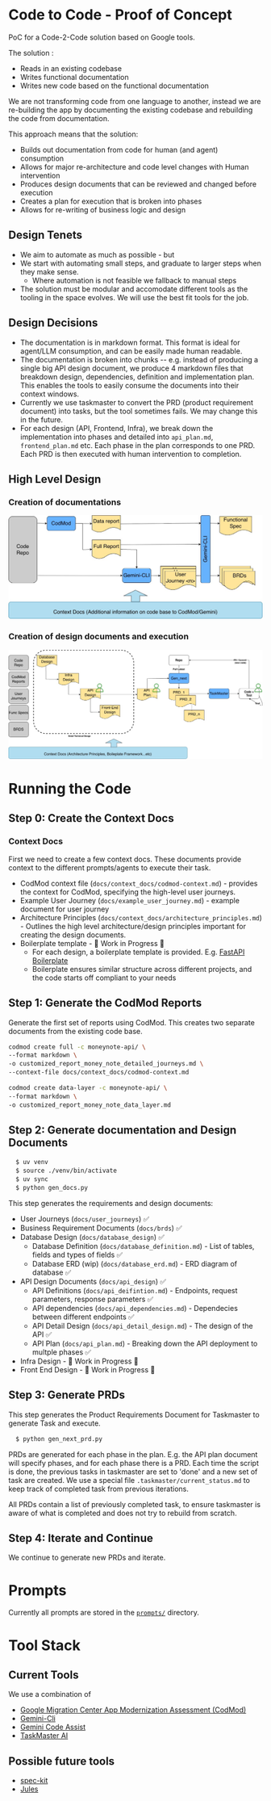 # Code to Code - Proof of Concept

PoC for a Code-2-Code solution based on Google tools.

The solution :
* Reads in an existing codebase
* Writes functional documentation 
* Writes new code based on the functional documentation

We are not transforming code from one language to another, instead we are re-building the app by documenting the existing codebase and rebuilding the code from documentation. 

This approach means that the solution:

* Builds out documentation from code for human (and agent) consumption
* Allows for major re-architecture and code level changes with Human intervention
* Produces design documents that can be reviewed and changed before execution
* Creates a plan for execution that is broken into phases
* Allows for re-writing of business logic and design

## Design Tenets

* We aim to automate as much as possible - but
* We start with automating small steps, and graduate to larger steps when they make sense.
  * Where automation is not feasible we fallback to manual steps
* The solution must be modular and accomodate different tools as the tooling in the space evolves. We will use the best fit tools for the job.

## Design Decisions

* The documentation is in markdown format. This format is ideal for agent/LLM consumption, and can be easily made human readable.
* The documentation is broken into chunks -- e.g. instead of producing a single big API design document, we produce 4 markdown files that breakdown design, dependencies, definition and implementation plan. This enables the tools to easily consume the documents into their context windows.
* Currently we use taskmaster to convert the PRD (product requirement document) into tasks, but the tool sometimes fails. We may change this in the future.
* For each design (API, Frontend, Infra), we break down the implementation into phases and detailed into `api_plan.md`, `frontend_plan.md` etc. Each phase in the plan corresponds to one PRD. Each PRD is then executed with human intervention to completion.

## High Level Design

### Creation of documentations

![Step 1](assets/step-1.jpg)

### Creation of design documents and execution

![Step 2](assets/step-2.jpg)

# Running the Code

## Step 0: Create the Context Docs

### Context Docs

First we need to create a few context docs. These documents provide context to the different prompts/agents to execute their task.

* CodMod context file (`docs/context_docs/codmod-context.md`) - provides the context for CodMod, specifying the high-level user journeys.
* Example User Journey (`docs/example_user_journey.md`) - example document for user journey
* Architecture Principles (`docs/context_docs/architecture_principles.md`) - Outlines the high level architecture/design principles important for creating the design documents.
* Boilerplate template - 🚧 Work in Progress 🚧
  * For each design, a boilerplate template is provided. E.g. [FastAPI Boilerplate](https://github.com/benavlabs/FastAPI-boilerplate)
  * Boilerplate ensures similar structure across different projects, and the code starts off compliant to your needs


## Step 1: Generate the CodMod Reports

Generate the first set of reports using CodMod. This creates two separate documents from the existing code base.

```bash
codmod create full -c moneynote-api/ \
--format markdown \
-o customized_report_money_note_detailed_journeys.md \
--context-file docs/context_docs/codmod-context.md
```

```bash
codmod create data-layer -c moneynote-api/ \
--format markdown \
-o customized_report_money_note_data_layer.md
```

## Step 2: Generate documentation and Design Documents

```bash
  $ uv venv
  $ source ./venv/bin/activate
  $ uv sync
  $ python gen_docs.py
```

This step generates the requirements and design documents:

* User Journeys (`docs/user_journeys`) ✅
* Business Requirement Documents (`docs/brds`) ✅
* Database Design (`docs/database_design`) ✅
  * Database Definition (`docs/database_definition.md`) - List of tables, fields and types of fields ✅
  * Database ERD (wip) (`docs/database_erd.md`) - ERD diagram of database ✅
* API Design Documents (`docs/api_design`) ✅
  * API Definitions (`docs/api_deifintion.md`) - Endpoints, request parameters, response parameters ✅
  * API dependencies (`docs/api_dependencies.md`) - Dependecies between different endpoints ✅
  * API Detail Design (`docs/api_detail_design.md`) - The design of the API ✅
  * API Plan (`docs/api_plan.md`) - Breaking down the API deployment to multple phases ✅
* Infra Design - 🚧 Work in Progress 🚧
* Front End Design - 🚧 Work in Progress 🚧

## Step 3: Generate PRDs

This step generates the Product Requirements Document for Taskmaster to generate Task and execute.

```bash
  $ python gen_next_prd.py
```

PRDs are generated for each phase in the plan. E.g. the API plan document will specify phases, and for each phase there is a PRD. Each time the script is done, the previous tasks in taskmaster are set to 'done' and a new set of task are created. We use a special file `.taskmaster/current_status.md` to keep track of completed task from previous iterations.

All PRDs contain a list of previously completed task, to ensure taskmaster is aware of what is completed and does not try to rebuild from scratch.

## Step 4: Iterate and Continue

We continue to generate new PRDs and iterate.


# Prompts

Currently all prompts are stored in the [`prompts/`](prompts/) directory.

# Tool Stack

## Current Tools

We use a combination of 

* [Google Migration Center App Modernization Assessment  (CodMod)](https://cloud.google.com/migration-center/docs/app-modernization-assessment)
* [Gemini-Cli](https://github.com/google-gemini/gemini-cli)
* [Gemini Code Assist](https://codeassist.google/)
* [TaskMaster AI](https://www.task-master.dev/)

## Possible future tools

* [spec-kit](https://github.com/github/spec-kit)
* [Jules](https://jules.google.com/)
